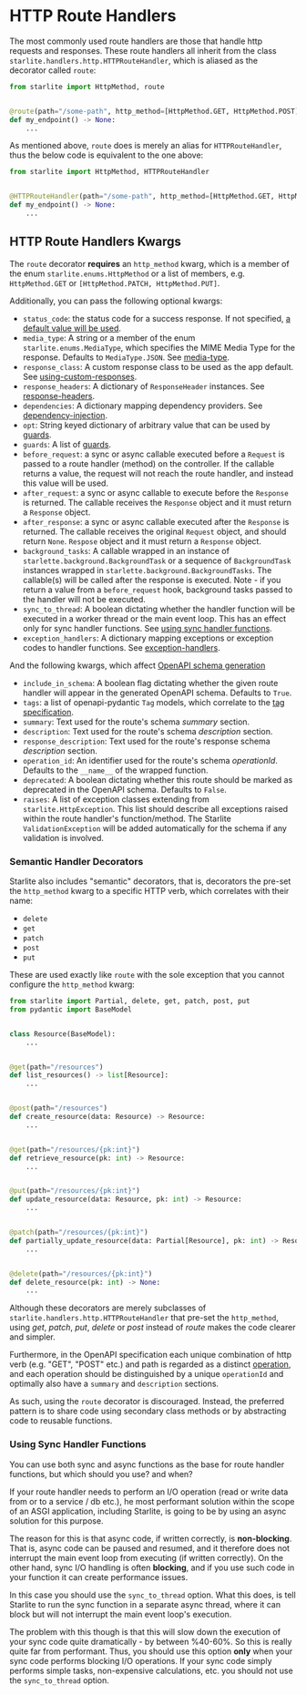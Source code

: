 # HTTP Route Handlers

The most commonly used route handlers are those that handle http requests and responses. These route handlers all
inherit from the class `starlite.handlers.http.HTTPRouteHandler`, which is aliased as the decorator called `route`:

```python
from starlite import HttpMethod, route


@route(path="/some-path", http_method=[HttpMethod.GET, HttpMethod.POST])
def my_endpoint() -> None:
    ...
```

As mentioned above, `route` does is merely an alias for `HTTPRouteHandler`, thus the below code is equivalent to the one
above:

```python
from starlite import HttpMethod, HTTPRouteHandler


@HTTPRouteHandler(path="/some-path", http_method=[HttpMethod.GET, HttpMethod.POST])
def my_endpoint() -> None:
    ...
```

## HTTP Route Handlers Kwargs

The `route` decorator **requires** an `http_method` kwarg, which is a member of the enum `starlite.enums.HttpMethod` or
a list of members, e.g. `HttpMethod.GET` or `[HttpMethod.PATCH, HttpMethod.PUT]`.

Additionally, you can pass the following optional kwargs:

- `status_code`: the status code for a success response. If not
  specified, [a default value will be used](../5-responses.md#status-codes).
- `media_type`: A string or a member of the enum `starlite.enums.MediaType`, which specifies the MIME Media Type for the
  response. Defaults to `MediaType.JSON`. See [media-type](../5-responses.md#media-type).
- `response_class`: A custom response class to be used as the app default.
  See [using-custom-responses](../5-responses.md#using-custom-responses).
- `response_headers`: A dictionary of `ResponseHeader` instances.
  See [response-headers](../5-responses.md#response-headers).
- `dependencies`: A dictionary mapping dependency providers. See [dependency-injection](../6-dependency-injection.md).
- `opt`: String keyed dictionary of arbitrary value that can be used by [guards](../9-guards.md).
- `guards`: A list of [guards](../9-guards.md).
- `before_request`: a sync or async callable executed before a `Request` is passed to a route handler (method) on the
  controller. If the callable returns a value, the request will not reach the route handler, and instead this value
  will be used.
- `after_request`: a sync or async callable to execute before the `Response` is returned. The callable receives the
  `Response` object and it must return a `Response` object.
- `after_response`: a sync or async callable executed after the `Response` is returned. The callable receives the
  original `Request` object, and should return `None`.
  `Respose` object and it must return a `Response` object.
- `background_tasks`: A callable wrapped in an instance of `starlette.background.BackgroundTask` or a sequence
  of `BackgroundTask` instances wrapped in `starlette.background.BackgroundTasks`. The callable(s) will be called after
  the response is executed. Note - if you return a value from a `before_request` hook, background tasks passed to the
  handler will not be executed.
- `sync_to_thread`: A boolean dictating whether the handler function will be executed in a worker thread or the main
  event loop. This has an effect only for sync handler functions.
  See [using sync handler functions](#using-sync-handler-functions).
- `exception_handlers`: A dictionary mapping exceptions or exception codes to handler functions.
  See [exception-handlers](../17-exceptions#exception-handling).

And the following kwargs, which affect [OpenAPI schema generation](../12-openapi.md#route-handler-configuration)

- `include_in_schema`: A boolean flag dictating whether the given route handler will appear in the generated OpenAPI
  schema. Defaults to `True`.
- `tags`: a list of openapi-pydantic `Tag` models, which correlate to
  the [tag specification](https://spec.openapis.org/oas/latest.html#tag-object).
- `summary`: Text used for the route's schema _summary_ section.
- `description`: Text used for the route's schema _description_ section.
- `response_description`: Text used for the route's response schema _description_ section.
- `operation_id`: An identifier used for the route's schema _operationId_. Defaults to the `__name__` of the wrapped
  function.
- `deprecated`: A boolean dictating whether this route should be marked as deprecated in the OpenAPI schema. Defaults
  to `False`.
- `raises`: A list of exception classes extending from `starlite.HttpException`. This list should describe all
  exceptions raised within the route handler's function/method. The Starlite `ValidationException` will be added
  automatically for the schema if any validation is involved.

### Semantic Handler Decorators

Starlite also includes "semantic" decorators, that is, decorators the pre-set the `http_method` kwarg to a specific HTTP
verb, which correlates with their name:

- `delete`
- `get`
- `patch`
- `post`
- `put`

These are used exactly like `route` with the sole exception that you cannot configure the `http_method` kwarg:

```python
from starlite import Partial, delete, get, patch, post, put
from pydantic import BaseModel


class Resource(BaseModel):
    ...


@get(path="/resources")
def list_resources() -> list[Resource]:
    ...


@post(path="/resources")
def create_resource(data: Resource) -> Resource:
    ...


@get(path="/resources/{pk:int}")
def retrieve_resource(pk: int) -> Resource:
    ...


@put(path="/resources/{pk:int}")
def update_resource(data: Resource, pk: int) -> Resource:
    ...


@patch(path="/resources/{pk:int}")
def partially_update_resource(data: Partial[Resource], pk: int) -> Resource:
    ...


@delete(path="/resources/{pk:int}")
def delete_resource(pk: int) -> None:
    ...
```

Although these decorators are merely subclasses of `starlite.handlers.http.HTTPRouteHandler` that pre-set
the `http_method`, using _get_, _patch_, _put_, _delete_ or _post_ instead of _route_ makes the code clearer and
simpler.

Furthermore, in the OpenAPI specification each unique combination of http verb (e.g. "GET", "POST" etc.) and path is
regarded as a distinct [operation](https://spec.openapis.org/oas/latest.html#operation-object), and each operation
should be distinguished by a unique `operationId` and optimally also have a `summary` and `description` sections.

As such, using the `route` decorator is discouraged. Instead, the preferred pattern is to share code using secondary
class methods or by abstracting code to reusable functions.

### Using Sync Handler Functions

You can use both sync and async functions as the base for route handler functions, but which should you use? and when?

If your route handler needs to perform an I/O operation (read or write data from or to a service / db etc.), he most
performant solution within the scope of an ASGI application, including Starlite, is going to be by using an async
solution for this purpose.

The reason for this is that async code, if written correctly, is **non-blocking**. That is, async code can be paused and
resumed, and it therefore does not interrupt the main event loop from executing (if written correctly). On the other
hand, sync I/O handling is often **blocking**, and if you use such code in your function it can create performance
issues.

In this case you should use the `sync_to_thread` option. What this does, is tell Starlite to run the sync function in a
separate async thread, where it can block but will not interrupt the main event loop's execution.

The problem with this though is that this will slow down the execution of your sync code quite dramatically - by between
%40-60%. So this is really quite far from performant. Thus, you should use this option **only** when your sync code
performs blocking I/O operations. If your sync code simply performs simple tasks, non-expensive calculations, etc. you
should not use the `sync_to_thread` option.
